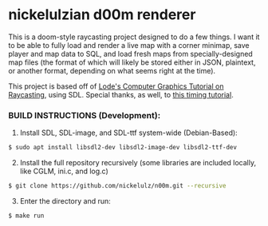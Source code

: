 # nickelulzian d00m renderer

This is a doom-style raycasting project designed to do a few things.
I want it to be able to fully load and render a live map with a corner
minimap, save player and map data to SQL, and load fresh maps from
specially-designed map files (the format of which will likely be stored
either in JSON, plaintext, or another format, depending on what seems
right at the time).

This project is based off of [Lode's Computer Graphics Tutorial on
Raycasting](https://lodev.org/cgtutor/raycasting.html), using SDL.
Special thanks, as well, to [this timing tutorial](https://thenumb.at/cpp-course/sdl2/08/08.html).
  
### BUILD INSTRUCTIONS (Development):

1. Install SDL, SDL-image, and SDL-ttf system-wide (Debian-Based):

```sh
$ sudo apt install libsdl2-dev libsdl2-image-dev libsdl2-ttf-dev
```

2. Install the full repository recursively (some libraries are included locally, like CGLM, ini.c, and log.c)

```sh
$ git clone https://github.com/nickelulz/n00m.git --recursive
```

3. Enter the directory and run:

```sh
$ make run
```
